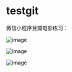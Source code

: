 # testgit
微信小程序豆瓣电影练习：

![image](https://github.com/loringray/wechatTest/blob/master/test3.gif?raw=true)   

![image](https://github.com/loringray/wechatTest/blob/master/test4.gif?raw=true)   

![image](https://github.com/loringray/wechatTest/blob/master/test5.gif?raw=true)   
